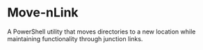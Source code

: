 # Move-nLink
A PowerShell utility that moves directories to a new location while maintaining functionality through junction links.
